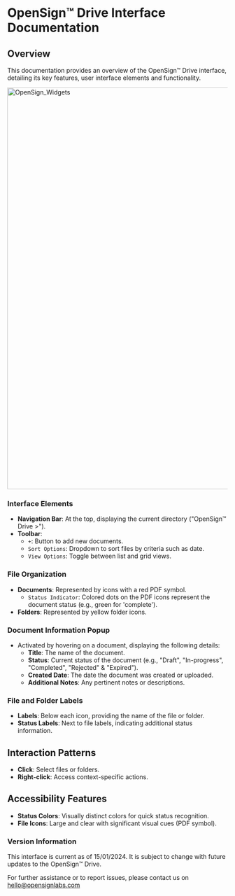 # OpenSign™ Drive Interface Documentation

## Overview

This documentation provides an overview of the OpenSign™ Drive interface, detailing its key features, user interface elements and functionality.

<img width="918" alt="OpenSign_Widgets" src="https://github.com/user-attachments/assets/625dac8f-7357-4f7e-9ab4-33c9f6732533" />

### Interface Elements

- **Navigation Bar**: At the top, displaying the current directory ("OpenSign™ Drive >").
- **Toolbar**:
  - `+`: Button to add new documents.
  - `Sort Options`: Dropdown to sort files by criteria such as date.
  - `View Options`: Toggle between list and grid views.

### File Organization

- **Documents**: Represented by icons with a red PDF symbol.
  - `Status Indicator`: Colored dots on the PDF icons represent the document status (e.g., green for 'complete').
- **Folders**: Represented by yellow folder icons.

### Document Information Popup

- Activated by hovering on a document, displaying the following details:
  - **Title**: The name of the document.
  - **Status**: Current status of the document (e.g., "Draft", "In-progress", "Completed", "Rejected" & "Expired").
  - **Created Date**: The date the document was created or uploaded.
  - **Additional Notes**: Any pertinent notes or descriptions.

### File and Folder Labels

- **Labels**: Below each icon, providing the name of the file or folder.
- **Status Labels**: Next to file labels, indicating additional status information.

## Interaction Patterns

- **Click**: Select files or folders.
- **Right-click**: Access context-specific actions.

## Accessibility Features

- **Status Colors**: Visually distinct colors for quick status recognition.
- **File Icons**: Large and clear with significant visual cues (PDF symbol).

### Version Information

This interface is current as of 15/01/2024. It is subject to change with future updates to the OpenSign™ Drive.

For further assistance or to report issues, please contact us on hello@opensignlabs.com
